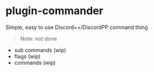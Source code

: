 # plugin-commander
Simple, easy to use Discord++/DiscordPP command thing

> Note: not done

* sub commands (wip)
* flags (wip)
* commands (wip)
